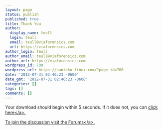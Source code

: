 ```yaml
---
layout: page
status: publish
published: true
title: Thank You
author:
  display_name: teull
  login: teull
  email: teull@viaforensics.com
  url: https://viaforensics.com
author_login: teull
author_email: teull@viaforensics.com
author_url: https://viaforensics.com
wordpress_id: 700
wordpress_url: https://santoku-linux.com/?page_id=700
date: '2012-07-31 02:46:23 -0600'
date_gmt: '2012-07-31 02:46:23 -0600'
categories: []
tags: []
comments: []
---
```

<p>
Your download should begin within 5 seconds.  If it does not, you can <a href="&#47;?fid=santoku-0.2-alpha.iso">click here<&#47;a>. </p>
<p>To join the discussion <a href="&#47;forums">visit the Forums<&#47;a>.</p>
